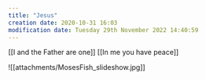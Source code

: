 ```yaml
---
title: "Jesus"
creation date: 2020-10-31 16:03 
modification date: Tuesday 29th November 2022 14:40:59
---
```


[[I and the Father are one]]
[[In me you have peace]]

![[attachments/MosesFish_slideshow.jpg]]